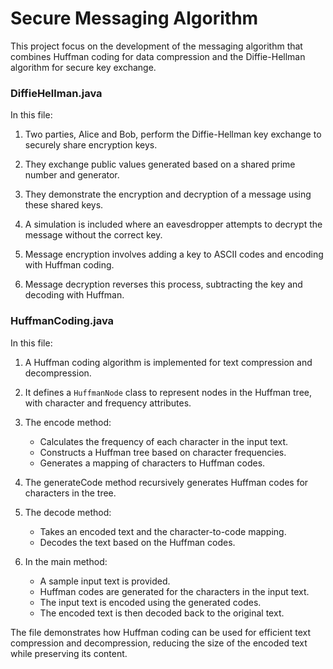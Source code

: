# Secure Messaging Algorithm

This project focus on the development of the messaging algorithm that combines Huffman coding for data compression and the Diffie-Hellman algorithm for secure key exchange.

### DiffieHellman.java

In this file:

1. Two parties, Alice and Bob, perform the Diffie-Hellman key exchange to securely share encryption keys.

2. They exchange public values generated based on a shared prime number and generator.

3. They demonstrate the encryption and decryption of a message using these shared keys.

4. A simulation is included where an eavesdropper attempts to decrypt the message without the correct key.

5. Message encryption involves adding a key to ASCII codes and encoding with Huffman coding.

6. Message decryption reverses this process, subtracting the key and decoding with Huffman.

### HuffmanCoding.java

In this file:

1. A Huffman coding algorithm is implemented for text compression and decompression.

2. It defines a `HuffmanNode` class to represent nodes in the Huffman tree, with character and frequency attributes.

3. The encode method:
   - Calculates the frequency of each character in the input text.
   - Constructs a Huffman tree based on character frequencies.
   - Generates a mapping of characters to Huffman codes.

4. The generateCode method recursively generates Huffman codes for characters in the tree.

5. The decode method:
   - Takes an encoded text and the character-to-code mapping.
   - Decodes the text based on the Huffman codes.

6. In the main method:
   - A sample input text is provided.
   - Huffman codes are generated for the characters in the input text.
   - The input text is encoded using the generated codes.
   - The encoded text is then decoded back to the original text.

The file demonstrates how Huffman coding can be used for efficient text compression and decompression, reducing the size of the encoded text while preserving its content.
